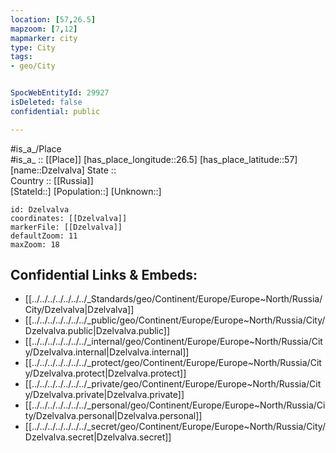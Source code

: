 ```yaml
---
location: [57,26.5] 
mapzoom: [7,12] 
mapmarker: city 
type: City
tags:
- geo/City


SpocWebEntityId: 29927
isDeleted: false
confidential: public

---
```

#is_a_/Place  
#is_a_ :: [[Place]] 
[has_place_longitude::26.5] 
[has_place_latitude::57] 
[name::Dzelvalva] 
State ::  
Country :: [[Russia]]  
[StateId::] 
[Population::] 
[Unknown::] 


```leaflet
id: Dzelvalva
coordinates: [[Dzelvalva]] 
markerFile: [[Dzelvalva]] 
defaultZoom: 11 
maxZoom: 18
```


## Confidential Links & Embeds: 
- [[../../../../../../../_Standards/geo/Continent/Europe/Europe~North/Russia/City/Dzelvalva|Dzelvalva]] 
- [[../../../../../../../_public/geo/Continent/Europe/Europe~North/Russia/City/Dzelvalva.public|Dzelvalva.public]] 
- [[../../../../../../../_internal/geo/Continent/Europe/Europe~North/Russia/City/Dzelvalva.internal|Dzelvalva.internal]] 
- [[../../../../../../../_protect/geo/Continent/Europe/Europe~North/Russia/City/Dzelvalva.protect|Dzelvalva.protect]] 
- [[../../../../../../../_private/geo/Continent/Europe/Europe~North/Russia/City/Dzelvalva.private|Dzelvalva.private]] 
- [[../../../../../../../_personal/geo/Continent/Europe/Europe~North/Russia/City/Dzelvalva.personal|Dzelvalva.personal]] 
- [[../../../../../../../_secret/geo/Continent/Europe/Europe~North/Russia/City/Dzelvalva.secret|Dzelvalva.secret]] 
